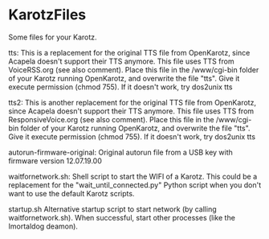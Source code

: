 # KarotzFiles
Some files for your Karotz.

tts:
This is a replacement for the original TTS file from OpenKarotz, since Acapela doesn't support their TTS anymore. This file uses TTS from VoiceRSS.org (see also comment). Place this file in the /www/cgi-bin folder of your Karotz running OpenKarotz, and overwrite the file "tts". Give it execute permission (chmod 755). If it doesn't work, try dos2unix tts

tts2:
This is another replacement for the original TTS file from OpenKarotz, since Acapela doesn't support their TTS anymore. This file uses TTS from ResponsiveVoice.org (see also comment). Place this file in the /www/cgi-bin folder of your Karotz running OpenKarotz, and overwrite the file "tts". Give it execute permission (chmod 755). If it doesn't work, try dos2unix tts

autorun-firmware-original:
Original autorun file from a USB key with firmware version 12.07.19.00

waitfornetwork.sh:
Shell script to start the WIFI of a Karotz. This could be a replacement for the "wait_until_connected.py" Python script when you don't want to use the default Karotz scripts.

startup.sh
Alternative startup script to start network (by calling waitfornetwork.sh). When successful, start other processes (like the Imortaldog deamon).

